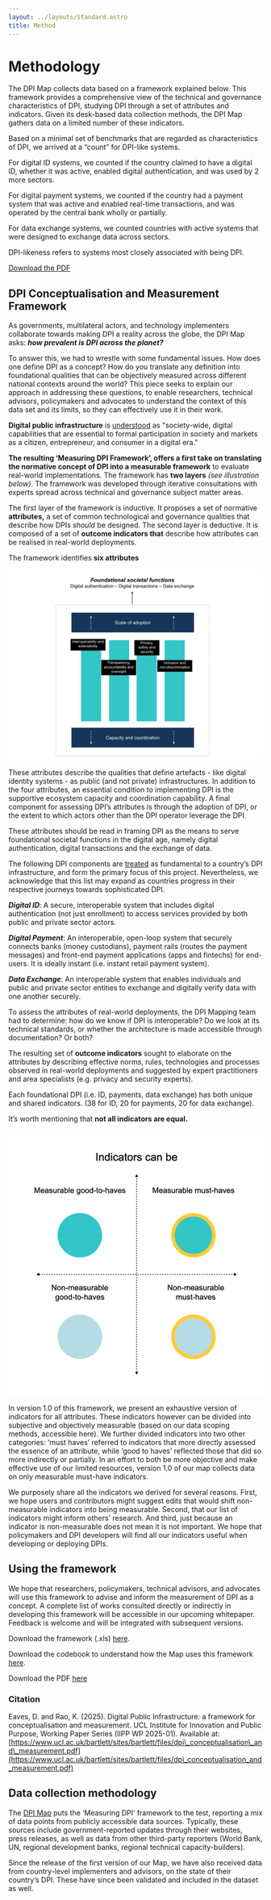 ```yaml
---
layout: ../layouts/Standard.astro
title: Method
---
```

# Methodology

The DPI Map collects data based on a framework explained below. This framework provides a comprehensive view of the technical and governance characteristics of DPI, studying DPI through a set of attributes and indicators. Given its desk-based data collection methods, the DPI Map gathers data on a limited number of these indicators.

Based on a minimal set of benchmarks that are regarded as characteristics of DPI, we arrived at a “count” for DPI-like systems.

For digital ID systems, we counted if the country claimed to have a digital ID, whether it was active, enabled digital authentication, and was used by 2 more sectors.

For digital payment systems, we counted if the country had a payment system that was active and enabled real-time transactions, and was operated by the central bank wholly or partially.

For data exchange systems, we counted countries with active systems that were designed to exchange data across sectors.

DPI-likeness refers to systems most closely associated with being DPI.

[Download the PDF](https://www.ucl.ac.uk/bartlett/sites/bartlett/files/dpi_conceptualisation_and_measurement.pdf)

## DPI Conceptualisation and Measurement Framework

As governments, multilateral actors, and technology implementers collaborate towards making DPI a reality across the globe, the DPI Map asks: **_how prevalent is DPI across the planet?_**

To answer this, we had to wrestle with some fundamental issues. How does one define DPI as a concept? How do you translate any definition into foundational qualities that can be objectively measured across different national contexts around the world? This piece seeks to explain our approach in addressing these questions, to enable researchers, technical advisors, policymakers and advocates to understand the context of this data set and its limits, so they can effectively use it in their work.

**Digital public infrastructure** is [understood](https://medium.com/iipp-blog/what-is-digital-public-infrastructure-6fbfa74f2f8c) as "society-wide, digital capabilities that are essential to formal participation in society and markets as a citizen, entrepreneur, and consumer in a digital era."

**The resulting ‘Measuring DPI Framework’, offers a first take on translating the normative concept of DPI into a measurable framework** to evaluate real-world implementations. The framework has **two layers** _(see illustration below)_. The framework was developed through iterative consultations with experts spread across technical and governance subject matter areas.

The first layer of the framework is inductive. It proposes a set of normative **attributes,** a set of common technological and governance qualities that describe how DPIs _should_ be designed. The second layer is deductive. It is composed of a set of **outcome indicators that** describe how attributes can be realised in real-world deployments.

The framework identifies **six attributes**

![Foundational Societal Functions](../assets/methodology/foundational-societal-functions.webp)

These attributes describe the qualities that define artefacts - like digital identity systems - as public (and not private) infrastructures. In addition to the four attributes, an essential condition to implementing DPI is the supportive ecosystem capacity and coordination capability. A final component for assessing DPI’s attributes is through the adoption of DPI, or the extent to which actors other than the DPI operator leverage the DPI.

These attributes should be read in framing DPI as the means to serve foundational societal functions in the digital age, namely digital authentication, digital transactions and the exchange of data.

The following DPI components are [treated](https://medium.com/iipp-blog/what-is-digital-public-infrastructure-6fbfa74f2f8c) as fundamental to a country’s DPI infrastructure, and form the primary focus of this project. Nevertheless, we acknowledge that this list may expand as countries progress in their respective journeys towards sophisticated DPI.

**_Digital ID_**: A secure, interoperable system that includes digital authentication (not just enrollment) to access services provided by both public and private sector actors.

**_Digital Payment_**: An interoperable, open-loop system that securely connects banks (money custodians), payment rails (routes the payment messages) and front-end payment applications (apps and fintechs) for end-users. It is ideally instant (i.e. instant retail payment system).

**_Data Exchange_**: An interoperable system that enables individuals and public and private sector entities to exchange and digitally verify data with one another securely.

To assess the attributes of real-world deployments, the DPI Mapping team had to determine: how do we know if DPI is interoperable? Do we look at its technical standards, or whether the architecture is made accessible through documentation? Or both?

The resulting set of **outcome indicators** sought to elaborate on the attributes by describing effective norms, rules, technologies and processes observed in real-world deployments and suggested by expert practitioners and area specialists (e.g. privacy and security experts).

Each foundational DPI (i.e. ID, payments, data exchange) has both unique and shared indicators. (38 for ID, 20 for payments, 20 for data exchange).

It’s worth mentioning that **not all indicators are equal.**

![Indicators quadrant](../assets/methodology/indicators.png)

In version 1.0 of this framework, we present an exhaustive version of indicators for all attributes. These indicators however can be divided into subjective and objectively measurable (based on our data scoping methods, accessible here). We further divided indicators into two other categories: ‘must haves’ referred to indicators that more directly assessed the essence of an attribute, while ‘good to haves’ reflected those that did so more indirectly or partially. In an effort to both be more objective and make effective use of our limited resources, version 1.0 of our map collects data on only measurable must-have indicators.

We purposely share all the indicators we derived for several reasons. First, we hope users and contributors might suggest edits that would shift non-measurable indicators into being measurable. Second, that our list of indicators might inform others’ research. And third, just because an indicator is non-measurable does not mean it is not important. We hope that policymakers and DPI developers will find all our indicators useful when developing or deploying DPIs.

## Using the framework

We hope that researchers, policymakers, technical advisors, and advocates will use this framework to advise and inform the measurement of DPI as a concept. A complete list of works consulted directly or indirectly in developing this framework will be accessible in our upcoming whitepaper. Feedback is welcome and will be integrated with subsequent versions.

Download the framework (.xls) [here](https://docs.google.com/spreadsheets/d/1-G3Jmo85tABaBLyg1UPXtzUKK8NK3VH4/edit?usp=sharing&ouid=109666902899934821981&rtpof=true&sd=true).

Download the codebook to understand how the Map uses this framework [here](https://docs.google.com/spreadsheets/d/1JbpmZ1ap235wVCTcnA1dE5ghCWEzdFJXxyZz1FTRupk/edit?usp=sharing).

Download the PDF [here](https://www.ucl.ac.uk/bartlett/sites/bartlett/files/dpi_conceptualisation_and_measurement.pdf)

### Citation

Eaves, D. and Rao, K. (2025). Digital Public Infrastructure: a framework for conceptualisation and measurement. UCL Institute for Innovation and Public Purpose, Working Paper Series (IIPP WP 2025-01). Available at: [https://www.ucl.ac.uk/bartlett/sites/bartlett/files/dpi\_conceptualisation\_and\_measurement.pdf](https://www.ucl.ac.uk/bartlett/sites/bartlett/files/dpi_conceptualisation_and_measurement.pdf)

## Data collection methodology

The [DPI Map](https://dpimap.org/dpi-map) puts the ‘Measuring DPI’ framework to the test, reporting a mix of data points from publicly accessible data sources. Typically, these sources include government-reported updates through their websites, press releases, as well as data from other third-party reporters (World Bank, UN, regional development banks, regional technical capacity-builders).

Since the release of the first version of our Map, we have also received data from country-level implementers and advisors, on the state of their country’s DPI. These have since been validated and included in the dataset as well.
